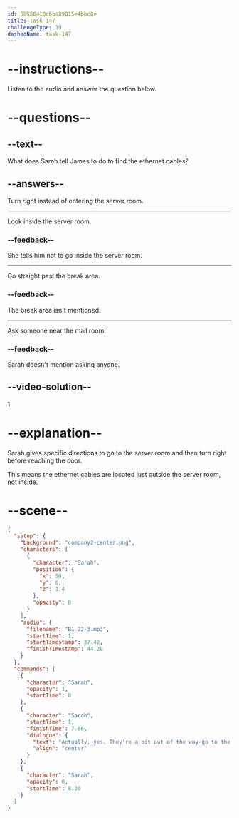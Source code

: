 ```yaml
---
id: 68580410cbba89815e4bbc8e
title: Task 147
challengeType: 19
dashedName: task-147
---
```


<!-- (Audio) Sarah: Actually, yes. They are a bit out of the way—go to the server room, but instead of going inside, turn right just before the door. -->

# --instructions--

Listen to the audio and answer the question below.

# --questions--

## --text--

What does Sarah tell James to do to find the ethernet cables?

## --answers--

Turn right instead of entering the server room.

---

Look inside the server room.

### --feedback--

She tells him not to go inside the server room.

---

Go straight past the break area.

### --feedback--

The break area isn't mentioned.

---

Ask someone near the mail room.

### --feedback--

Sarah doesn't mention asking anyone.

## --video-solution--

1

# --explanation--

Sarah gives specific directions to go to the server room and then turn right before reaching the door.

This means the ethernet cables are located just outside the server room, not inside.

# --scene--

```json
{
  "setup": {
    "background": "company2-center.png",
    "characters": [
      {
        "character": "Sarah",
        "position": {
          "x": 50,
          "y": 0,
          "z": 1.4
        },
        "opacity": 0
      }
    ],
    "audio": {
      "filename": "B1_22-3.mp3",
      "startTime": 1,
      "startTimestamp": 37.42,
      "finishTimestamp": 44.28
    }
  },
  "commands": [
    {
      "character": "Sarah",
      "opacity": 1,
      "startTime": 0
    },
    {
      "character": "Sarah",
      "startTime": 1,
      "finishTime": 7.86,
      "dialogue": {
        "text": "Actually, yes. They're a bit out of the way-go to the server room, but instead of going inside, turn right just before the door.",
        "align": "center"
      }
    },
    {
      "character": "Sarah",
      "opacity": 0,
      "startTime": 8.36
    }
  ]
}
```
